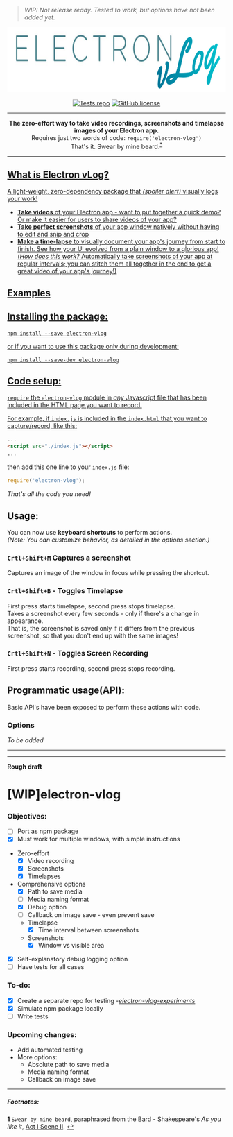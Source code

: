 > _WIP: Not release ready. Tested to work, but options have not been added yet._

<p align="center">
 <img alt="Electron vLog" src="assets/vlogLogo.png" height="150"></img>
</p>

<p align="center">
 <a href="https://github.com/CatalanCabbage/electron-vlog-experiments"><img alt="Tests repo" src="https://img.shields.io/badge/tests_repo-electron--vlog--experiments-9b94ff"></a>
 <a href="https://github.com/CatalanCabbage/electron-vlog"><img alt="GitHub license" src="https://img.shields.io/github/license/CatalanCabbage/electron-vlog?color=55b4ce"></a>
</p>

-----

<p align="center">
 <b>The zero-effort way to take video recordings, screenshots and timelapse images of your Electron app. </b> <br>
 Requires just two words of code: <code>require('electron-vlog')</code> <br>
 That's it. Swear by mine beard.<sup id="a1"><a href="README.md#footnotes">*</sup>
</p>

-----

## What is Electron vLog?
A light-weight, zero-dependency package that *(spoiler alert)* visually logs your work!
* **Take videos** of your Electron app - want to put together a quick demo? Or make it easier for users to share videos of your app?
* **Take perfect screenshots** of your app window natively without having to edit and snip and crop   
* **Make a time-lapse** to visually document your app's journey from start to finish. See how your UI evolved from a plain window to a glorious app!  
(*How does this work?* Automatically take screenshots of your app at regular intervals; you can stitch them all together in the end to get a great video of your app's journey!)

## Examples

## Installing the package:
```shell script
npm install --save electron-vlog
```
or if you want to use this package only during development:
```shell script
npm install --save-dev electron-vlog
```
## Code setup:

`require` the `electron-vlog` module in *any* Javascript file that has been included in the HTML page you want to record.

For example, if `index.js` is included in the `index.html` that you want to capture/record, like this:
```html
...
<script src="./index.js"></script>
...
```
then add this one line to your `index.js` file:
````javascript
require('electron-vlog');
````  

*That's all the code you need!*  

## Usage:
You can now use **keyboard shortcuts** to perform actions.  
*(Note: You can customize behavior, as detailed in the options section.)*
### `Crtl+Shift+M` Captures a screenshot 
Captures an image of the window in focus while pressing the shortcut.

### `Crtl+Shift+B` - Toggles Timelapse 
First press starts timelapse, second press stops timelapse.  
Takes a screenshot every few seconds - only if there's a change in appearance.  
That is, the screenshot is saved only if it differs from the previous screenshot, so that you don't end up with the same images! 

### `Crtl+Shift+N` - Toggles Screen Recording  
First press starts recording, second press stops recording.

## Programmatic usage(API):
Basic API's have been exposed to perform these actions with code. 

### Options
_To be added_

-----

-----
**Rough draft**
# [WIP]electron-vlog

### Objectives:
- [ ] Port as npm package
- [x] Must work for multiple windows, with simple instructions
- Zero-effort
    - [x] Video recording
    - [x] Screenshots
    - [x] Timelapses
- Comprehensive options
    - [x] Path to save media
    - [ ] Media naming format
    - [x] Debug option
    - [ ] Callback on image save - even prevent save
    - Timelapse
        - [x] Time interval between screenshots 
    - Screenshots
        - [x] Window vs visible area
- [x] Self-explanatory debug logging option
- [ ] Have tests for all cases

### To-do:
- [x] Create a separate repo for testing *-[electron-vlog-experiments](https://github.com/CatalanCabbage/electron-vlog-experiments)*
- [x] Simulate npm package locally
- [ ] Write tests

### Upcoming changes:  
* Add automated testing
* More options:
    * Absolute path to save media
    * Media naming format
    * Callback on image save
    
-----
##### Footnotes:  
<b id="f1">1</b> `Swear by mine beard`, paraphrased from the Bard - Shakespeare's *As you like it*, [Act I Scene II](https://www.opensourceshakespeare.org/views/plays/play_view.php?WorkID=asyoulikeit&Act=1&Scene=2&Scope=scene&LineHighlight=204#204). [↩](#a1)
